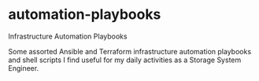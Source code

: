 # automation-playbooks
Infrastructure Automation Playbooks 

Some assorted Ansible and Terraform infrastructure automation playbooks and shell scripts I find useful for my daily activities as a Storage System Engineer.
